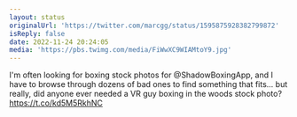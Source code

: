 ```yaml
---
layout: status
originalUrl: 'https://twitter.com/marcgg/status/1595875928382799872'
isReply: false
date: 2022-11-24 20:24:05
media: 'https://pbs.twimg.com/media/FiWwXC9WIAMtoY9.jpg'
---
```


I'm often looking for boxing stock photos for @ShadowBoxingApp, and I have to browse through dozens of bad ones to find something that fits... but really, did anyone ever needed a VR guy boxing in the woods stock photo? https://t.co/kd5M5RkhNC
